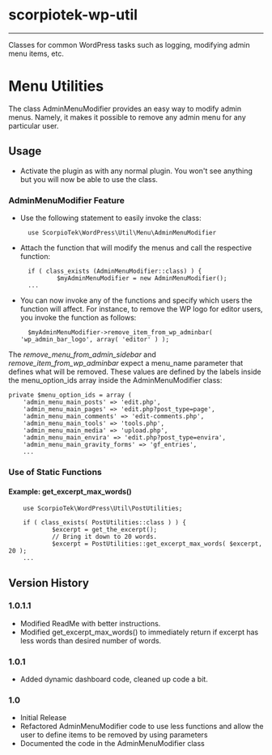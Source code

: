 # scorpiotek-wp-util
---
Classes for common WordPress tasks such as logging, modifying admin menu items, etc.

# Menu Utilities

The class AdminMenuModifier provides an easy way to modify admin menus. Namely, it 
makes it possible to remove any admin menu for any particular user.

## Usage

* Activate the plugin as with any normal plugin. You won't see anything but you will now be able to use
the class.

### AdminMenuModifier Feature

* Use the following statement to easily invoke the class:

        use ScorpioTek\WordPress\Util\Menu\AdminMenuModifier 

* Attach the function that will modify the menus and call the respective function:

        if ( class_exists (AdminMenuModifier::class) ) {
                $myAdminMenuModifier = new AdminMenuModifier();
        ...

* You can now invoke any of the functions and specify which users the function will affect. For instance, to remove the 
WP logo for editor users, you invoke the function as follows:

        $myAdminMenuModifier->remove_item_from_wp_adminbar( 'wp_admin_bar_logo', array( 'editor' ) );

The *remove_menu_from_admin_sidebar* and *remove_item_from_wp_adminbar* expect a menu_name parameter that defines
what will be removed. These values are defined by the labels inside the menu_option_ids array inside the AdminMenuModifier class:

    private $menu_option_ids = array (
        'admin_menu_main_posts' => 'edit.php',
        'admin_menu_main_pages' => 'edit.php?post_type=page',
        'admin_menu_main_comments' => 'edit-comments.php',
        'admin_menu_main_tools' => 'tools.php',
        'admin_menu_main_media' => 'upload.php',
        'admin_menu_main_envira' => 'edit.php?post_type=envira',
        'admin_menu_main_gravity_forms' => 'gf_entries',
        ...

### Use of Static Functions

#### Example: get_excerpt_max_words()

        use ScorpioTek\WordPress\Util\PostUtilities;

        if ( class_exists( PostUtilities::class ) ) {
                $excerpt = get_the_excerpt();
                // Bring it down to 20 words.
                $excerpt = PostUtilities::get_excerpt_max_words( $excerpt, 20 );
        ...


## Version History 

### 1.0.1.1

* Modified ReadMe with better instructions.
* Modified get_excerpt_max_words() to immediately return if excerpt has less words than desired number of words.

### 1.0.1 

* Added dynamic dashboard code, cleaned up code a bit.

### 1.0 

* Initial Release
* Refactored AdminMenuModifier code to use less functions and allow the user to define items to be removed by using parameters
* Documented the code in the AdminMenuModifier class





